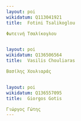 ```yaml
---
layout: poi
wikidatum: Q113041921
title:  Fotini Tsalikoglou

Φωτεινή Τσαλίκογλου


layout: poi
wikidatum: Q136506564
title:  Vasilis Chouliaras

Βασίλης Χουλιαράς


layout: poi
wikidatum: Q136557095
title:  Giorgos Gotis

Γιώργος Γώτης
---
```

